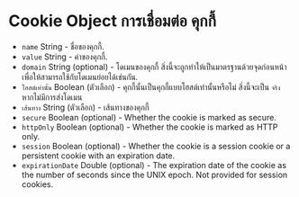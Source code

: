 # Cookie Object การเชื่อมต่อ คุกกี้

* `name` String - ชื่อของคุกกี้.
* `value` String - ค่าของคุกกี้.
* `domain` String (optional) - โดเมนของคุกกี้ สิ่งนี้จะถูกทำให้เป็นมาตรฐานด้วยจุดก่อนหน้าเพื่อให้สามารถใช้กับโดเมนย่อยได้เช่นกัน.
* ` โฮสต์เท่านั้น ` Boolean (ตัวเลือก) - คุกกี้นั้นเป็นคุกกี้แบบโฮสต์เท่านั้นหรือไม่ สิ่งนี้จะเป็น ` จริง ` หากไม่มีการส่งโดเมน
* ` เส้นทาง ` String (ตัวเลือก) - เส้นทางของคุกกี้
* `secure` Boolean (optional) - Whether the cookie is marked as secure.
* `httpOnly` Boolean (optional) - Whether the cookie is marked as HTTP only.
* `session` Boolean (optional) - Whether the cookie is a session cookie or a persistent cookie with an expiration date.
* `expirationDate` Double (optional) - The expiration date of the cookie as the number of seconds since the UNIX epoch. Not provided for session cookies.